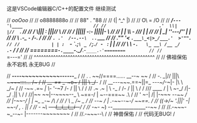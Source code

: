 这是VSCode编辑器C/C++的配置文件
继续测试

//                          _ooOoo_                               //
//                         o8888888o                              //
//                         88" . "88                              //
//                         (| ^_^ |)                              //
//                         O\  =  /O                              //
//                      ____/`---'\____                           //
//                    .'  \\|     |//  `.                         //
//                   /  \\|||  :  |||//  \                        //
//                  /  _||||| -:- |||||-  \                       //
//                  |   | \\\  -  /// |   |                       //
//                  | \_|  ''\---/''  |   |                       //
//                  \  .-\__  `-`  ___/-. /                       //
//                ___`. .'  /--.--\  `. . ___                     //
//              ."" '<  `.___\_<|>_/___.'  >'"".                  //
//            | | :  `- \`.;`\ _ /`;.`/ - ` : | |                 //
//            \  \ `-.   \_ __\ /__ _/   .-` /  /                 //
//      ========`-.____`-.___\_____/___.-`____.-'========         //
//                           `=---='                              //
//      ^^^^^^^^^^^^^^^^^^^^^^^^^^^^^^^^^^^^^^^^^^^^^^^^^^        //
//                佛祖保佑       永不宕机     永无BUG              //


//                                                   __----~~~~~~~~~~~------___ /
//                                  .  .   ~~//====......          __--~ ~~     /
//                  -.            \_|//     |||\\  ~~~~~~::::... /~             /
//               ___-==_       _-~o~  \/    |||  \\            _/~~-            /
//       __---~~~.==~||\=_    -_--~/_-~|-   |\\   \\        _/~                 /
//   _-~~     .=~    |  \\-_    '-~7  /-   /  ||    \      /                    /
// .~       .~       |   \\ -_    /  /-   /   ||      \   /                     /
///  ____  /         |     \\ ~-_/  /|- _/   .||       \ /                      /
//|~~    ~~|--~~~~--_ \     ~==-/   | \~--===~~        .\                       /
//         '         ~-|      /|    |-~\~~       __--~~                         /
//                     |-~~-_/ |    |   ~\_   _-~            /\                 /
//                          /  \     \__   \/~                \__               /
//                      _--~ _/ | .-~~____--~-/                  ~~==.          /
//                     ((->/~   '.|||' -_|    ~~-/ ,              . _||         /
//                                -_     ~\      ~~---l__i__i__i--~~_/          /
//                                _-~-__   ~)  \--______________--~~            /
//                              //.-~~~-~_--~- |-------~~~~~~~~                 /
//                                     //.-~~~--\                               /
//                              神兽保佑                                        /
//                              代码无BUG!                                      / 



